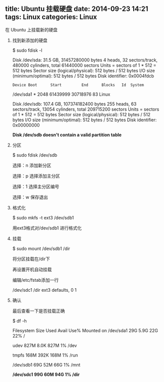 title: Ubuntu 挂载硬盘
date: 2014-09-23 14:21
tags: Linux
categories: Linux
---

在 Ubuntu 上挂载新的硬盘

1. 找到新添加的硬盘

    $ sudo fdisk -l

    Disk /dev/sda: 31.5 GB, 31457280000 bytes
    4 heads, 32 sectors/track, 480000 cylinders, total 61440000 sectors
        Units = sectors of 1 * 512 = 512 bytes
    Sector size (logical/physical): 512 bytes / 512 bytes
    I/O size (minimum/optimal): 512 bytes / 512 bytes
    Disk identifier: 0x0004fdcb

       Device Boot      Start         End      Blocks   Id  System
    /dev/sda1   *        2048    61439999    30718976   83  Linux

    Disk /dev/sdb: 107.4 GB, 107374182400 bytes
    255 heads, 63 sectors/track, 13054 cylinders, total 209715200 sectors
    Units = sectors of 1 * 512 = 512 bytes
    Sector size (logical/physical): 512 bytes / 512 bytes
    I/O size (minimum/optimal): 512 bytes / 512 bytes
    Disk identifier: 0x00000000

    **Disk /dev/sdb doesn't contain a valid partition table**

2. 分区

	$ sudo fdisk /dev/sdb

	选择：n 添加新分区

	选择：p 选择添加主分区

	选择：1  选择主分区编号

	选择：w 保存退出

3. 格式化

	$ sudo mkfs -t ext3 /dev/sdb1  

	用ext3格式对/dev/sdb1 进行格式化

4. 挂载

	$ sudo mount /dev/sdb1 /dir

	将分区挂载在/dir下

	再设置开机自动挂载

	编辑/etc/fstab添加一行

	/dev/sdc1    /dir     ext3    defaults,    0    1

5. 确认

	最后查看一下是否挂载正确

	$ df -h


	Filesystem      Size  Used Avail Use% Mounted on
	/dev/sda1        29G  5.9G   22G  22% /

	udev            827M  8.0K  827M   1% /dev

	tmpfs           168M  392K  168M   1% /run

	/dev/sdb1        69G   52M   66G   1% /mnt

	**/dev/sdc1        99G   60M   94G   1% /dir**
